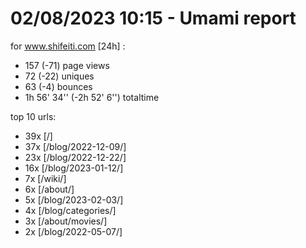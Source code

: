 # 02/08/2023 10:15 - Umami report
for www.shifeiti.com [24h] :

 - 157 (-71) page views
 - 72 (-22) uniques
 - 63 (-4) bounces
 - 1h 56' 34'' (-2h 52' 6'') totaltime


top 10 urls:
 - 39x [/]
 - 37x [/blog/2022-12-09/]
 - 23x [/blog/2022-12-22/]
 - 16x [/blog/2023-01-12/]
 - 7x [/wiki/]
 - 6x [/about/]
 - 5x [/blog/2023-02-03/]
 - 4x [/blog/categories/]
 - 3x [/about/movies/]
 - 2x [/blog/2022-05-07/]


